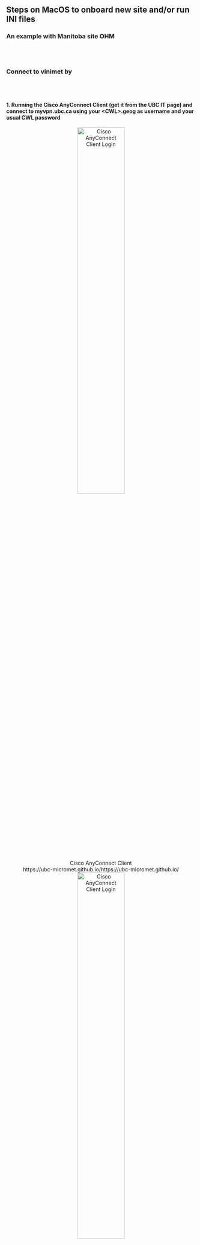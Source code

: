 
## Steps on MacOS to onboard new site and/or run INI files 
### An example with Manitoba site OHM

<br><br>

### Connect to **vinimet** by

<br><br>

#### 1. Running the Cisco AnyConnect Client (get it from the UBC IT page) and connect to myvpn.ubc.ca using your &lt;CWL>.geog as username and your usual CWL password

<div align="center">
  <picture>
    <img src="../images/vpn_cisco.png" alt="Cisco AnyConnect Client Login" width="50%" height="50%" align=center>
    <figcaption>Cisco AnyConnect Client</figcaption>
  </picture>https://ubc-micromet.github.io/https://ubc-micromet.github.io/
</div>


<div align="center">
  <picture>
    <img src="../images/vpn_login.png" alt="Cisco AnyConnect Client Login" width="50%" height="50%">
    <figcaption>Cisco AnyConnect Client Login</figcaption>
  </picture>
</div>


##### [NOTE: if you get an error here it might be that your VPN access has not yet been granted from the GEOG IT team. Check with them]
<br><br>


#### 2. From the Finder choose Go | Connect to Server and connect to vinimet
<div align="center">
  <picture>
    <img src="../images/vinimet_connect.png" alt="Connect to server" width="50%" height="50%">
    <figcaption>Connect to server</figcaption>
  </picture>
</div>

##### Use the username and password from the 'Access to Servers and Remote Desktop' doc on the Micromet site, and choose “Projects” for the volume to mount

<br>

##### [NOTE: If you have already created directories and are just wanting to process data locally and/or make changes to the existing INI files you can skip to “Generate some processed data…” below]

<br><br>

### Now you can create the directory structure as recommended if you haven’t yet
<br><br>

#### 1. Create /local_data_cleaning somewhere that is on the path you have set in Matlab (you did part of this while you followed the instructions from the [UBC PC Setup Repository](https://github.com/ubc-micromet/UBC_PC_Setup-template)),<br> e.g. **/Users/tedscott/Matlab/local_data_cleaning/**
- Ask around: there may be some advantage to putting this on a cloud drive for ease of access and backup?

#### 2. Create subfolders 
1. For the Databases e.g., **./Database**
2. For your site, e.g., **./OHM**

<br><br>

### Clone the Calculation_Procedures repo from micromet

<br><br>

#### 1. Go to the [Calculation_Procedures](https://github.com/ubc-micromet/Calculation_Procedures) repo on the micromet github site and under the green “Code” button copy the URL 

#### 2. In a terminal window, cd to your Database folder and run 
  ```
         git clone <URL you just copied>
  ```

#### 3. Verify you now have the subfolders

<div align="center">
  <picture>
    <img src="../images/calculation_procedures.png" alt="Directory of Calculation_Procedures" width="50%" height="50%">
    <figcaption>Directory of Calculation_Procedures</figcaption>
  </picture>
</div>

<br><br>

### Create the Local Copy of the Database

<br><br>

#### 1. Boot MATLAB if you haven’t yet

#### 2. Navigate to your site-specific folder, e.g., **./local_data_cleaning/OHM **

#### 3. Run Zoran’s app **setupLocalDataCleaning** from the MATLAB prompt

<div align="center">
  <picture>
    <img src="../images/setupLocalDataCleaning.png" alt="setupLocalDataCleaning" width="50%" height="50%">
    <figcaption>running setupLocalDataCleaning in MATLAB</figcaption>
  </picture>   
</div>

#### 4. Fill in the fields as above for your specific site paths, year/s of interest [e.g., 2021:2023], and then click “Copy Database”

#### 5. Click OK on the first prompt about cloning Calculation_Procedures because you already did it, then wait for the copying to finish and report success. This could take some time especially for the first ever copy. Should be very quick if copying a year for which you have most or all of the latest data.

#### 6. Verify that in your Database folder you now have a subfolder with the year you specified and that inside that year folder there is a folder that has your site name. Inside that folder there should be a Flux folder with content (hooray) and other folders depending on the site’s *instrumentation and setup* may exist but could be empty as you haven’t yet run any INI files to process the raw data.

<br><br>

### Generate some processed data - run an INI file or more

<br><br>

#### 1. Navigate to your **Database/Calculation_Procedures/TraceAnalysis_ini ** folder

#### 2. For OHM, I (with the help of Zoran), I had to create a subfolder called OHM and then I copied the contents of the YOUNG folder in the TraceAnalysis_ini folder (currently 3 script files and a folder called Derived_Variables), which I renamed with OHM as these did not yet exist

<div align="center">
  <picture>
    <img src="../images/trace_analysis.png" alt="trace analysis contents" width="50%" height="50%">
    <figcaption>Directory of Trace_Analysis</figcaption>
  </picture> 
</div>

#### 3. Open the *_FirstStage.ini file for editing using your favorite text editor on Mac (e.g. VS Code)

#### 4. In my case, I needed to update the first four lines from what was in the YOUNG_FirstStage.ini and also made some OHM-specific path changes for some of the variables. Here are the first few lines of my new **OHM_FirstStage.ini** file

<div align="center">
  <picture>
    <img src="../images/first_stage_ini.png" alt="First few lines of OHM_FirstStage.ini" width="50%" height="50%">
    <figcaption>First few lines of OHM_FirstStage.ini</figcaption>
  </picture>   
</div>

#### 5. Assuming the file is ready to go, in MATLAB you are now ready to run one or more of the stage INI files using **fr_automated_cleaning()**

<div align="center">
  <picture>
    <img src="../images/fr_automated_cleaning.png" alt="Running fr_automated_cleaning in MATLAB" width="50%" height="50%">
    <figcaption>Running fr_automated_cleaning in MATLAB</figcaption>
  </picture> 
</div>

**The arguments shown above let you specify a year or range of years  [example 2020:2023 instead of 2023], a site or list of sites, and a list of stages to run. In my case, I only have the OHM_FirstStage.ini built so it only has a 1, but you could have 1,2,3 if all three stages’ scripts are functional. See the README at [https://github.com/ubc-micromet/Calculation_Procedures](https://github.com/ubc-micromet/Calculation_Procedures) for caveats especially for your Third Stage scripts. ** 


#### 6. If it runs successfully, you will see something like the following in MATLAB

<div align="center">
  <picture>
    <img src="../images/fr_automated_cleaning_output.png" alt="Output from fr_automated_cleaning in MATLAB" width="50%" height="50%">
    <figcaption>Output from fr_automated_cleaning in MATLAB. If you get errors, be sure to check all your paths in your INI</figcaption>
  </picture>     
</div>


#### 7. Now you can navigate to the expected output paths and see the results. For example, running the line above deleted and then updated the contents of <br>  `/Users/tedscott/Matlab/local_data_cleaning/Database/2023/OHM/Flux/Clean`

<br><br>

##### Now you can run and update INI files for your sites! However, remember that the changes you have made are local to your “sandbox” of the data and scripts. Once you have changes that are of good quality and provide meaning, you should get your updates reviewed and pulled to the Calculation_Procedures repo so that everyone benefits and so that your changes are not lost once you move on to future work.**

<br><br>

###### *Author: Ted Scott*
###### *Last Updated: 2023-09-12*
